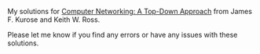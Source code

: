My solutions for [Computer Networking: A Top-Down Approach](https://gaia.cs.umass.edu/kurose_ross/index.php) from James F. Kurose and Keith W. Ross.

Please let me know if you find any errors or have any issues with these solutions.
